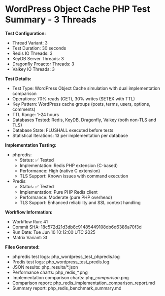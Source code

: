 # WordPress Object Cache PHP Test Summary - 3 Threads

**Test Configuration:**
- Thread Variant: 3
- Test Duration: 30 seconds
- Redis IO Threads: 3
- KeyDB Server Threads: 3
- Dragonfly Proactor Threads: 3
- Valkey IO Threads: 3

**Test Details:**
- Test Type: WordPress Object Cache simulation with dual implementation comparison
- Operations: 70% reads (GET), 30% writes (SETEX with TTL)
- Key Pattern: WordPress cache groups (posts, terms, users, options, comments)
- TTL Range: 1-24 hours
- Databases Tested: Redis, KeyDB, Dragonfly, Valkey (both non-TLS and TLS)
- Database State: FLUSHALL executed before tests
- Statistical Iterations: 13 per implementation per database

**Implementation Testing:**
- phpredis: 
  - Status: ✅ Tested
  - Implementation: Redis PHP extension (C-based)
  - Performance: High (native C extension)
  - TLS Support: Known issues with command execution
- Predis: 
  - Status: ✅ Tested
  - Implementation: Pure PHP Redis client
  - Performance: Moderate (pure PHP overhead)
  - TLS Support: Enhanced reliability and SSL context handling

**Workflow Information:**
- Workflow Run: 41
- Commit SHA: 18c572d21d3db8c91485449108db6d6386a70f3d
- Run Date: Tue Jun 10 10:12:00 UTC 2025
- Matrix Variant: 3t

**Files Generated:**
- phpredis test logs: php_wordpress_test_phpredis.log
- Predis test logs: php_wordpress_test_predis.log
- JSON results: php_results/*.json
- Performance charts: php_redis_*.png
- Implementation comparison charts: php_*comparison*.png
- Comparison report: php_redis_implementation_comparison_report.md
- Summary report: php_redis_benchmark_summary.md
